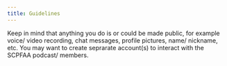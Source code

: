 ```yaml
---
title: Guidelines
---
```


Keep in mind that anything you do is or could be made public, for example voice/ video recording, chat messages, profile pictures, name/ nickname, etc. You may want to create seprarate account(s) to interact with the SCPFAA podcast/ members.
